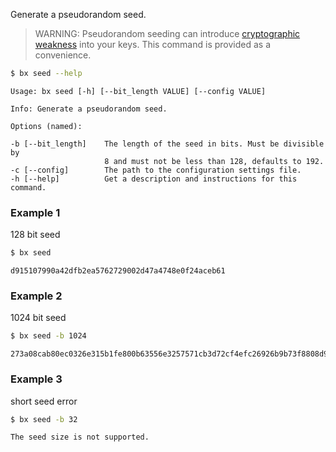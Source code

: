 Generate a pseudorandom seed.

> WARNING: Pseudorandom seeding can introduce [cryptographic weakness](http://cwe.mitre.org/data/definitions/338.html) into your keys. This command is provided as a convenience. 

```sh
$ bx seed --help
```
```
Usage: bx seed [-h] [--bit_length VALUE] [--config VALUE]                

Info: Generate a pseudorandom seed.                                      

Options (named):

-b [--bit_length]    The length of the seed in bits. Must be divisible by
                     8 and must not be less than 128, defaults to 192.   
-c [--config]        The path to the configuration settings file.        
-h [--help]          Get a description and instructions for this command.
```
### Example 1
128 bit seed
```sh
$ bx seed
```
```
d915107990a42dfb2ea5762729002d47a4748e0f24aceb61
```
### Example 2
1024 bit seed
```sh
$ bx seed -b 1024
```
```
273a08cab80ec0326e315b1fe800b63556e3257571cb3d72cf4efc26926b9b73f8808d9cae65b2ba48a19417426a147905fe260338acf7d5f0a214557b440a9e7fb4c344f0867f44cb042b4e434820b9c6f338a136ca120a4324ae717c8f483813a8fbf3854117bd9a37b94811cc51a616a0a534ecb7acabcacc7993252f2c39
```
### Example 3
short seed error
```sh
$ bx seed -b 32
```
```
The seed size is not supported.
```